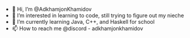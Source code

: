 - 👋 Hi, I’m @AdkhamjonKhamidov
- 👀 I’m interested in learning to code, still trying to figure out my nieche 
- 🌱 I’m currently learning Java, C++, and Haskell for school
- 📫 How to reach me @discord - adkhamjonkhamidov

<!---
AdkhamjonKhamidov/AdkhamjonKhamidov is a ✨ special ✨ repository because its `README.md` (this file) appears on your GitHub profile.
You can click the Preview link to take a look at your changes.
--->
